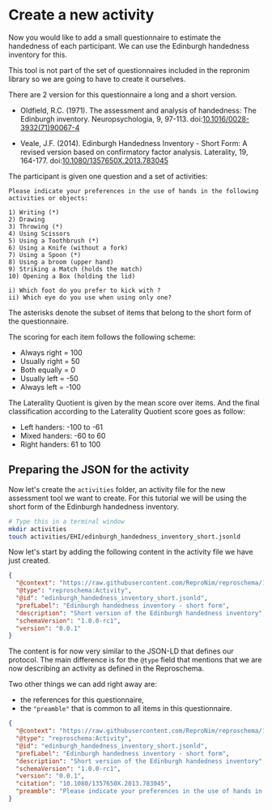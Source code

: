# Create a new activity

Now you would like to add a small questionnaire to estimate the handedness of
each participant. We can use the Edinburgh handedness inventory for this.

This tool is not part of the set of questionnaires included in the repronim
library so we are going to have to create it ourselves.

There are 2 version for this questionnaire a long and a short version.

-   Oldfield, R.C. (1971). The assessment and analysis of handedness: The
    Edinburgh inventory. Neuropsychologia, 9, 97-113.
    doi:[10.1016/0028-3932(71)90067-4](https://doi.org/10.1016/0028-3932(71)90067-4)

-   Veale, J.F. (2014). Edinburgh Handedness Inventory - Short Form: A revised
    version based on confirmatory factor analysis. Laterality, 19, 164-177.
    doi:[10.1080/1357650X.2013.783045](https://doi.org/10.1080/1357650X.2013.783045)

The participant is given one question and a set of activities:

```text
Please indicate your preferences in the use of hands in the following activities or objects:

1) Writing (*)
2) Drawing
3) Throwing (*)
4) Using Scissors
5) Using a Toothbrush (*)
6) Using a Knife (without a fork)
7) Using a Spoon (*)
8) Using a broom (upper hand)
9) Striking a Match (holds the match)
10) Opening a Box (holding the lid)

i) Which foot do you prefer to kick with ?
ii) Which eye do you use when using only one?
```

The asterisks denote the subset of items that belong to the short form of the questionnaire.

The scoring for each item follows the following scheme:

-   Always right = 100
-   Usually right = 50
-   Both equally = 0
-   Usually left = -50
-   Always left = -100

The Laterality Quotient is given by the mean score over items. And the final
classification according to the Laterality Quotient score goes as follow:

-   Left handers: -100 to -61
-   Mixed handers: -60 to 60
-   Right handers: 61 to 100

<!-- ---
Note that there is also a longer with extra items that are not on the standard inventory.

- Holding a Computer Mouse
- Using a Key to Unlock a Door
- Holding a Hammer
- Holding a Brush or Comb
- Holding a Cup while Drinking

Source: http://www.brainmapping.org/shared/Edinburgh.php
-->

## Preparing the JSON for the activity

Now let's create the `activities` folder, an activity file for the new assessment tool we want to create.
For this tutorial we will be using the short form of the Edinburgh handedness inventory.

```bash
# Type this in a terminal window
mkdir activities
touch activities/EHI/edinburgh_handedness_inventory_short.jsonld
```

Now let's start by adding the following content in the activity file we have just created.

```json linenums="1"
{
  "@context": "https://raw.githubusercontent.com/ReproNim/reproschema/1.0.0-rc1/contexts/generic",
  "@type": "reproschema:Activity",
  "@id": "edinburgh_handedness_inventory_short.jsonld",
  "prefLabel": "Edinburgh handedness inventory - short form",
  "description": "Short version of the Edinburgh handedness inventory",
  "schemaVersion": "1.0.0-rc1",
  "version": "0.0.1"
}
```

The content is for now very similar to the JSON-LD that defines our protocol.
The main difference is for the `@type` field that mentions
that we are now describing an activity as defined in the Reproschema.

Two other things we can add right away are:

-   the references for this questionnaire,
-   the `"preamble"` that is common to all items in this questionnaire.

```json linenums="1" hl_lines="9-10"
{
  "@context": "https://raw.githubusercontent.com/ReproNim/reproschema/1.0.0-rc1/contexts/generic",
  "@type": "reproschema:Activity",
  "@id": "edinburgh_handedness_inventory_short.jsonld",
  "prefLabel": "Edinburgh handedness inventory - short form",
  "description": "Short version of the Edinburgh handedness inventory",
  "schemaVersion": "1.0.0-rc1",
  "version": "0.0.1",
  "citation": "10.1080/1357650X.2013.783045",
  "preamble": "Please indicate your preferences in the use of hands in the following activities or objects:"
}
```
